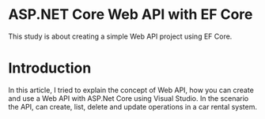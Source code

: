 # ASP.NET Core Web API with EF Core
This study is about creating a simple Web API project using EF Core.
# Introduction
In this article, I tried to explain the concept of Web API, how you can create and use a Web API with ASP.Net Core using Visual Studio. In the scenario the API, can create, list, delete and update operations in a car rental system.
